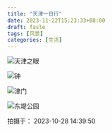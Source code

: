 ```yaml
---
title: "天津一日行"
date: 2023-11-22T15:23:33+08:00
draft: fasle
tags: [风景]
categories: [生活]
---
```


![天津之眼](https://cdn.jsdelivr.net/gh/ai0376/ownwiki.pic.0@20231123/20231122152515.jpg)


![钟](https://cdn.jsdelivr.net/gh/ai0376/ownwiki.pic.0@20231123/20231122152438.jpg)


![津门](https://cdn.jsdelivr.net/gh/ai0376/ownwiki.pic.0@20231123/20231122152506.jpg)


![东堤公园](https://cdn.jsdelivr.net/gh/ai0376/ownwiki.pic.0@20231123/20231122152525.jpg)


<!--more-->
拍摄于： 2023-10-28 14:39:50